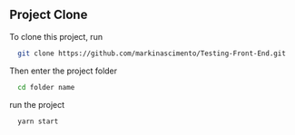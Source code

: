 
## Project Clone

To clone this project, run

```bash
  git clone https://github.com/markinascimento/Testing-Front-End.git
```

Then enter the project folder

```bash
  cd folder name
```

run the project
```bash
  yarn start
```